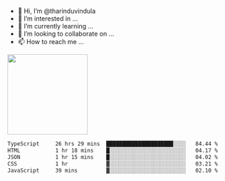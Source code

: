 - 👋 Hi, I’m @tharinduvindula
- 👀 I’m interested in ...
- 🌱 I’m currently learning ...
- 💞️ I’m looking to collaborate on ...
- 📫 How to reach me ...

<!---
tharinduvindula/tharinduvindula is a ✨ special ✨ repository because its `README.md` (this file) appears on your GitHub profile.
You can click the Preview link to take a look at your changes.
--->

<img height="180em" src="https://github-readme-stats.vercel.app/api?username=tharinduvindula&show_icons=true&hide_border=false&&count_private=true&include_all_commits=true" />


<!--START_SECTION:waka-->

```txt
TypeScript     26 hrs 29 mins  █████████████████████░░░░   84.44 %
HTML           1 hr 18 mins    █░░░░░░░░░░░░░░░░░░░░░░░░   04.17 %
JSON           1 hr 15 mins    █░░░░░░░░░░░░░░░░░░░░░░░░   04.02 %
CSS            1 hr            ▓░░░░░░░░░░░░░░░░░░░░░░░░   03.21 %
JavaScript     39 mins         ▓░░░░░░░░░░░░░░░░░░░░░░░░   02.10 %
```

<!--END_SECTION:waka-->
